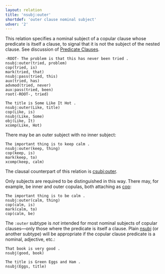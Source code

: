 ```yaml
---
layout: relation
title: 'nsubj:outer'
shortdef: 'outer clause nominal subject'
udver: '2'
---
```


This relation specifies a nominal subject of a copular clause whose predicate is itself a clause, 
to signal that it is not the subject of the nested clause.
See discussion of [Predicate Clauses](../overview/complex-syntax.html#predicate-clauses).

~~~ sdparse
-ROOT- The problem is that this has never been tried .
nsubj:outer(tried, problem)
cop(tried, is)
mark(tried, that)
nsubj:pass(tried, this)
aux(tried, has)
advmod(tried, never)
aux:pass(tried, been)
root(-ROOT-, tried)
~~~

~~~ sdparse
The title is Some Like It Hot .
nsubj:outer(Like, title)
cop(Like, is)
nsubj(Like, Some)
obj(Like, It)
xcomp(Like, Hot)
~~~

There may be an outer subject with no inner subject:

~~~ sdparse
The important thing is to keep calm .
nsubj:outer(keep, thing)
cop(keep, is)
mark(keep, to)
xcomp(keep, calm)
~~~

The clausal counterpart of this relation is [csubj:outer]().

Only subjects are required to be distinguished in this way. There may, for example, be inner and outer copulas, both attaching as [cop]():

~~~ sdparse
The important thing is to be calm .
nsubj:outer(calm, thing)
cop(calm, is)
mark(calm, to)
cop(calm, be)
~~~

The `:outer` subtype is *not* intended for most nominal subjects of copular clauses—only those where the predicate is itself a clause. 
Plain [nsubj]() (or another subtype) will be appropriate if the copular clause predicate is a nominal, adjective, etc.:

~~~ sdparse
That book is very good .
nsubj(good, book)
~~~

~~~ sdparse
The title is Green Eggs and Ham .
nsubj(Eggs, title)
~~~
<!-- Interlanguage links updated Po 11. listopadu 2024, 20:11:09 CET -->
